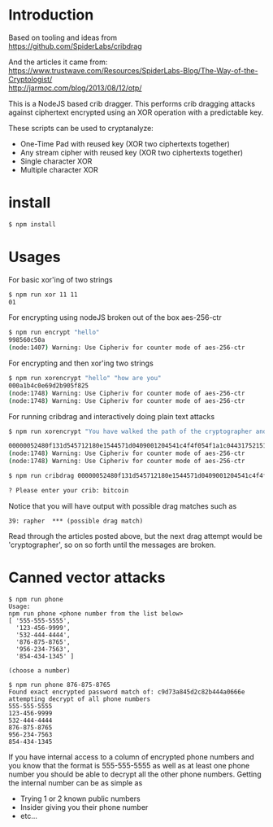 # Introduction

Based on tooling and ideas from  
https://github.com/SpiderLabs/cribdrag

And the articles it came from:  
https://www.trustwave.com/Resources/SpiderLabs-Blog/The-Way-of-the-Cryptologist/  
http://jarmoc.com/blog/2013/08/12/otp/  

This is a NodeJS based crib dragger. This performs crib dragging attacks against ciphertext encrypted using an XOR operation with a predictable key.

These scripts can be used to cryptanalyze:

* One-Time Pad with reused key (XOR two ciphertexts together)
* Any stream cipher with reused key (XOR two ciphertexts together)
* Single character XOR
* Multiple character XOR

# install
```js
$ npm install
```

# Usages

For basic xor'ing of two strings

```sh
$ npm run xor 11 11
01
```

For encrypting using nodeJS broken out of the box aes-256-ctr

```sh
$ npm run encrypt "hello"
998560c50a
(node:1407) Warning: Use Cipheriv for counter mode of aes-256-ctr
```

For encrypting and then xor'ing two strings

```sh
$ npm run xorencrypt "hello" "how are you"
000a1b4c0e69d2b905f825
(node:1748) Warning: Use Cipheriv for counter mode of aes-256-ctr
(node:1748) Warning: Use Cipheriv for counter mode of aes-256-ctr
```

For running cribdrag and interactively doing plain text attacks

```sh
$ npm run xorencrypt "You have walked the path of the cryptographer and you are ready for further information. Congrats...." "Your next step will be to contact lawl.bitcoin@gmail.com to receive the next phase of the challenge."

00000052480f131d545712180e1544571d0409001204541c4f4f054f1a1c0443175215110303491008040b0a1b4e2109094110035b430e1f45541d4513011a450f191700121d175406000a54491e0e0e0108411b0f4f1a4645630c06061e0d111d494b0064
(node:1748) Warning: Use Cipheriv for counter mode of aes-256-ctr
(node:1748) Warning: Use Cipheriv for counter mode of aes-256-ctr

$ npm run cribdrag 00000052480f131d545712180e1544571d0409001204541c4f4f054f1a1c0443175215110303491008040b0a1b4e2109094110035b430e1f45541d4513011a450f191700121d175406000a54491e0e0e0108411b0f4f1a4645630c06061e0d111d494b0064

? Please enter your crib: bitcoin
```

Notice that you will have output with possible drag matches such as

```
39: rapher  *** (possible drag match)
```

Read through the articles posted above, but the next drag attempt
would be 'cryptographer', so on so forth until the messages are
broken.

# Canned vector attacks

```
$ npm run phone
Usage:
npm run phone <phone number from the list below>
[ '555-555-5555',
  '123-456-9999',
  '532-444-4444',
  '876-875-8765',
  '956-234-7563',
  '854-434-1345' ]

(choose a number)

$ npm run phone 876-875-8765
Found exact encrypted password match of: c9d73a845d2c82b444a0666e attempting decrypt of all phone numbers
555-555-5555
123-456-9999
532-444-4444
876-875-8765
956-234-7563
854-434-1345
```

If you have internal access to a column of encrypted phone numbers and
you know that the format is 555-555-5555 as well as at least one phone number
you should be able to decrypt all the other phone numbers.
Getting the internal number can be as simple as
  * Trying 1 or 2 known public numbers
  * Insider giving you their phone number
  * etc...
